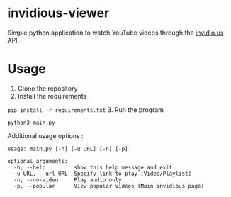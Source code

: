 # invidious-viewer

Simple python application to watch YouTube videos through the <a href="https://github.com/iv-org/invidious">invidio.us</a> API.

# Usage
1. Clone the repository
2. Install the requirements

```pip install -r requirements.txt```
3. Run the program

```python3 main.py```

Additional usage options :
```
usage: main.py [-h] [-u URL] [-n] [-p]

optional arguments:
  -h, --help         show this help message and exit
  -u URL, --url URL  Specify link to play [Video/Playlist]
  -n, --no-video     Play audio only
  -p, --popular      View popular videos (Main invidious page)
```
